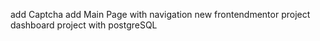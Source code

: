 add Captcha
add Main Page with navigation
new frontendmentor project
dashboard project with postgreSQL
